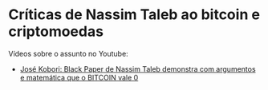 # Críticas de Nassim Taleb ao bitcoin e criptomoedas

Vídeos sobre o assunto no Youtube:

- [José Kobori: Black Paper de Nassim Taleb demonstra com argumentos e matemática que o BITCOIN vale 0](https://www.youtube.com/watch?v=oXX4xoMYGIo&list=WL&index=2)
